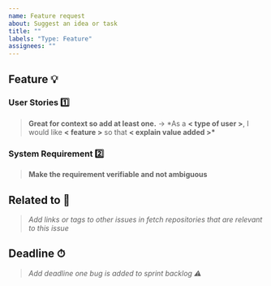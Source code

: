 ```yaml
---
name: Feature request
about: Suggest an idea or task
title: ""
labels: "Type: Feature"
assignees: ""
---
```


## **Feature** 💡

### User Stories 1️⃣

> **Great for context so add at least one.** -> \*As a **< type of user >**, I would like **< feature >** so that **< explain value added >\***

### System Requirement 2️⃣

> **Make the requirement verifiable and not ambiguous**

## **Related to** 🔗

> _Add links or tags to other issues in fetch repositories that are relevant to this issue_

## **Deadline** ⏱

> _Add deadline one bug is added to sprint backlog ⚠️_
